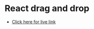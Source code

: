 # React drag and drop

- <a href='https://drag-and-drop-khanban-project.netlify.app'>Click here for live link </a>
